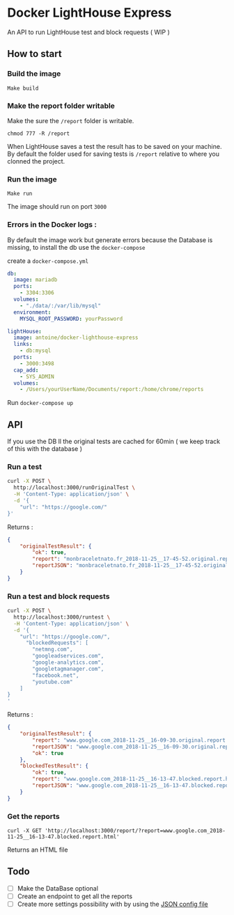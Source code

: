 # Docker LightHouse Express

An API to run LightHouse test and block requests ( WIP )

## How to start

### Build the image 
 
```Make build```


### Make the report folder writable 

Make the sure the ```/report``` folder is writable. 

```chmod 777 -R /report``` 

When LightHouse saves a test the result has to be saved on your machine.
By default the folder used for saving tests is ```/report``` relative to where you clonned the project.

### Run the image

```Make run ```

The image should run on port ```3000```

### Errors in the Docker logs :

By default the image work but generate errors because the Database is missing, to install the db use the ```docker-compose```



create a ```docker-compose.yml```


```yml
db:
  image: mariadb
  ports:
    - 3304:3306
  volumes:
    - "./data/:/var/lib/mysql"
  environment: 
    MYSQL_ROOT_PASSWORD: yourPassword

lightHouse:
  image: antoine/docker-lighthouse-express
  links:
    - db:mysql
  ports:
    - 3000:3498
  cap_add:
    - SYS_ADMIN
  volumes:
    - /Users/yourUserName/Documents/report:/home/chrome/reports

```

Run  ```docker-compose up```

## API

If you use the DB ll the original tests are cached for 60min ( we keep track of this with the database )

### Run a test

```bash
curl -X POST \
  http://localhost:3000/runOriginalTest \
  -H 'Content-Type: application/json' \
  -d '{
	"url": "https://google.com/"
}'
```

Returns :

```JSON
{
    "originalTestResult": {
        "ok": true,
        "report": "monbraceletnato.fr_2018-11-25__17-45-52.original.report.html",
        "reportJSON": "monbraceletnato.fr_2018-11-25__17-45-52.original.report.json"
    }
}
```

### Run a test and block requests

```bash
curl -X POST \
  http://localhost:3000/runtest \
  -H 'Content-Type: application/json' \
  -d '{
	"url": "https://google.com/",
	  "blockedRequests": [
        "netmng.com",
        "googleadservices.com",
        "google-analytics.com",
        "googletagmanager.com",
        "facebook.net",
        "youtube.com"
    ]
}
'
```

Returns : 

```JSON 
{
    "originalTestResult": {
        "report": "www.google.com_2018-11-25__16-09-30.original.report.html",
        "reportJSON": "www.google.com_2018-11-25__16-09-30.original.report.json",
        "ok": true
    },
    "blockedTestResult": {
        "ok": true,
        "report": "www.google.com_2018-11-25__16-13-47.blocked.report.html",
        "reportJSON": "www.google.com_2018-11-25__16-13-47.blocked.report.json"
    }
}
```


### Get the reports 

```
curl -X GET 'http://localhost:3000/report/?report=www.google.com_2018-11-25__16-13-47.blocked.report.html'
```

Returns an HTML file


## Todo 

- [ ] Make the DataBase optional
- [ ] Create an endpoint to get all the reports
- [ ] Create more settings possibility with by using the [JSON config file](https://github.com/GoogleChrome/lighthouse/blob/master/docs/configuration.md)
